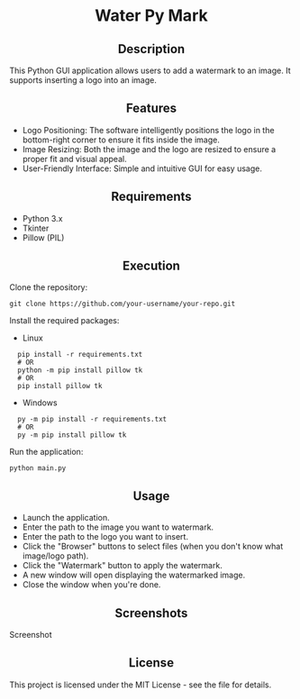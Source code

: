 <h1 align="center">Water Py Mark</h1>

<h2 align="center">Description</h2>

This Python GUI application allows users to add a watermark to an image. It supports inserting a logo into an image.

<h2 align="center">Features</h2>

- Logo Positioning: The software intelligently positions the logo in the bottom-right corner to ensure it fits inside the image.
- Image Resizing: Both the image and the logo are resized to ensure a proper fit and visual appeal.
- User-Friendly Interface: Simple and intuitive GUI for easy usage.

<h2 align="center">Requirements</h2>

- Python 3.x
- Tkinter
- Pillow (PIL)

<h2 align="center">Execution</h2>

Clone the repository:

```
git clone https://github.com/your-username/your-repo.git
```

Install the required packages:

- Linux
  
```
  pip install -r requirements.txt
  # OR
  python -m pip install pillow tk
  # OR
  pip install pillow tk
```

- Windows

```
  py -m pip install -r requirements.txt
  # OR
  py -m pip install pillow tk
```

Run the application:

```
python main.py
```

<h2 align="center">Usage</h2>

- Launch the application.
- Enter the path to the image you want to watermark.
- Enter the path to the logo you want to insert.
- Click the "Browser" buttons to select files (when you don't know what image/logo path).
- Click the "Watermark" button to apply the watermark.
- A new window will open displaying the watermarked image.
- Close the window when you're done.

<h2 align="center">Screenshots</h2>

Screenshot

<h2 align="center">License</h2>

This project is licensed under the MIT License - see the []() file for details.

